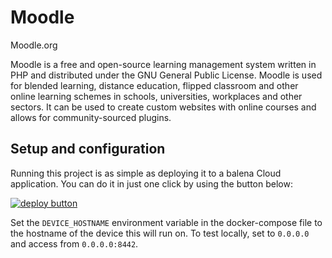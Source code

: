 # Moodle

Moodle.org

Moodle is a free and open-source learning management system written in PHP and distributed under the GNU General Public License. Moodle is used for blended learning, distance education, flipped classroom and other online learning schemes in schools, universities, workplaces and other sectors. It can be used to create custom websites with online courses and allows for community-sourced plugins.

## Setup and configuration

Running this project is as simple as deploying it to a balena Cloud application. You can do it in just one click by using the button below:

[![deploy button](https://balena.io/deploy.svg)](https://dashboard.balena-cloud.com/deploy?repoUrl=https://github.com/maggie0002/balena-moodle&defaultDeviceType=raspberry-pi)

Set the `DEVICE_HOSTNAME` environment variable in the docker-compose file to the hostname of the device this will run on. To test locally, set to `0.0.0.0` and access from `0.0.0.0:8442`.

